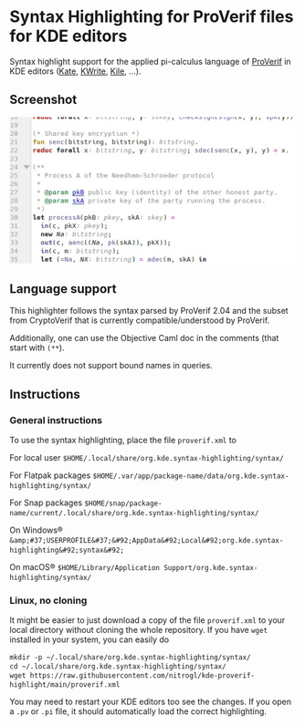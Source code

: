 # Syntax Highlighting for ProVerif files for KDE editors

Syntax highlight support for the applied pi-calculus language of [ProVerif](https://bblanche.gitlabpages.inria.fr/proverif/) in KDE editors ([Kate](https://kate-editor.org/get-it/), [KWrite](https://apps.kde.org/en-gb/kwrite/), [Kile](https://apps.kde.org/en-gb/kile/), ...).

## Screenshot

![An extract of the Needham-Schroeder protocol - code taken from the manual.](https://raw.githubusercontent.com/nitrogl/kde-proverif-highlight/main/ns-example.jpg)

## Language support

This highlighter follows the syntax parsed by ProVerif 2.04 and the subset from CryptoVerif that is currently compatible/understood by ProVerif.

Additionally, one can use the Objective Caml doc in the comments (that start with `(**`).

It currently does not support bound names in queries.

## Instructions

### General instructions

To use the syntax highlighting, place the file `proverif.xml` to 

For local user       `$HOME/.local/share/org.kde.syntax-highlighting/syntax/`

For Flatpak packages `$HOME/.var/app/package-name/data/org.kde.syntax-highlighting/syntax/`

For Snap packages    `$HOME/snap/package-name/current/.local/share/org.kde.syntax-highlighting/syntax/`

On Windows&reg;      `&amp;#37;USERPROFILE&#37;&#92;AppData&#92;Local&#92;org.kde.syntax-highlighting&#92;syntax&#92;`

On macOS&reg;        `$HOME/Library/Application Support/org.kde.syntax-highlighting/syntax/`

### Linux, no cloning

It might be easier to just download a copy of the file `proverif.xml` to your local directory without cloning the whole repository.
If you have `wget` installed in your system, you can easily do

    mkdir -p ~/.local/share/org.kde.syntax-highlighting/syntax/
    cd ~/.local/share/org.kde.syntax-highlighting/syntax/
    wget https://raw.githubusercontent.com/nitrogl/kde-proverif-highlight/main/proverif.xml

You may need to restart your KDE editors too see the changes.
If you open a `.pv` or `.pi` file, it should automatically load the correct highlighting.

